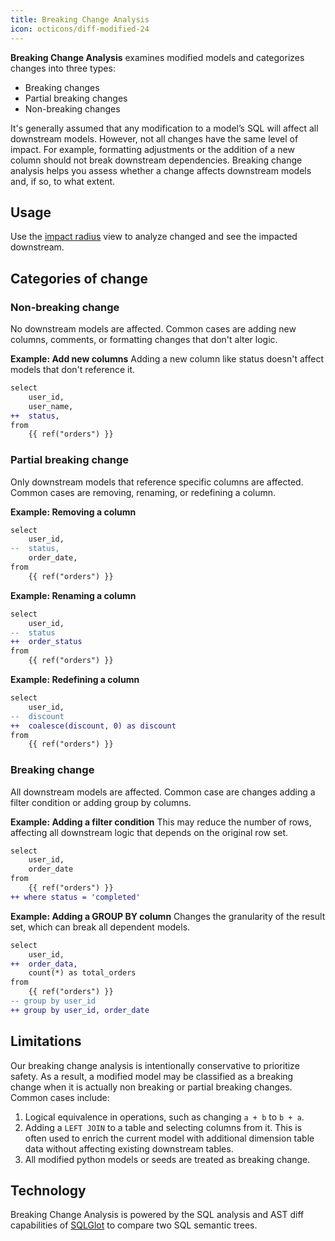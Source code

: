```yaml
---
title: Breaking Change Analysis
icon: octicons/diff-modified-24
---
```


**Breaking Change Analysis** examines modified models and categorizes changes into three types:

- Breaking changes
- Partial breaking changes
- Non-breaking changes

It's generally assumed that any modification to a model’s SQL will affect all downstream models. However, not all changes have the same level of impact. For example, formatting adjustments or the addition of a new column should not break downstream dependencies. Breaking change analysis helps you assess whether a change affects downstream models and, if so, to what extent.


## Usage
Use the [impact radius](./impact-radius.md#usage) view to analyze changed and see the impacted downstream.

## Categories of change
### Non-breaking change

No downstream models are affected. Common cases are adding new columns, comments, or formatting changes that don't alter logic.

**Example: Add new columns**
Adding a new column like status doesn't affect models that don't reference it.

```diff
select
    user_id,
    user_name,
++  status,
from
    {{ ref("orders") }}

```




### Partial breaking change

Only downstream models that reference specific columns are affected. Common cases are removing, renaming, or redefining a column.

**Example: Removing a column**

```diff
select
    user_id,
--  status,
    order_date,
from
    {{ ref("orders") }}
```

**Example: Renaming a column**

```diff
select
    user_id,
--  status
++  order_status
from
    {{ ref("orders") }}
```


**Example: Redefining a column**
```diff
select
    user_id,
--  discount
++  coalesce(discount, 0) as discount
from
    {{ ref("orders") }}
```


### Breaking change

All downstream models are affected. Common case are changes adding a filter condition or adding group by columns.

**Example: Adding a filter condition**
This may reduce the number of rows, affecting all downstream logic that depends on the original row set.

```diff
select
    user_id,
    order_date
from
    {{ ref("orders") }}
++ where status = 'completed'
```


**Example: Adding a GROUP BY column**
Changes the granularity of the result set, which can break all dependent models.

```diff
select
    user_id,
++  order_data,
    count(*) as total_orders
from
    {{ ref("orders") }}
-- group by user_id
++ group by user_id, order_date
```


## Limitations

Our breaking change analysis is intentionally conservative to prioritize safety. As a result, a modified model may be classified as a breaking change when it is actually non breaking or partial breaking changes. Common cases include:

1. Logical equivalence in operations, such as changing `a + b` to `b + a`.
1. Adding a `LEFT JOIN` to a table and selecting columns from it. This is often used to enrich the current model with additional dimension table data without affecting existing downstream tables.
1. All modified python models or seeds are treated as breaking change.

## Technology

Breaking Change Analysis is powered by the SQL analysis and AST diff capabilities of [SQLGlot](https://github.com/tobymao/sqlglot) to  compare two SQL semantic trees.